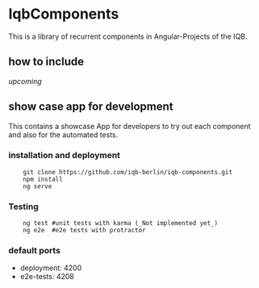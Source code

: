 # IqbComponents

This is a library of recurrent components in Angular-Projects of the IQB. 

## how to include

_upcoming_

## show case app for development

This contains a showcase App for developers to try out each component and also for the automated tests. 

### installation and deployment

```
    git clone https://github.com/iqb-berlin/iqb-components.git
    npm install
    ng serve
```

### Testing

````
    ng test #unit tests with karma (_Not implemented yet_)
    ng e2e  #e2e tests with protractor

````

### default ports

* deployment: 4200
* e2e-tests: 4208

